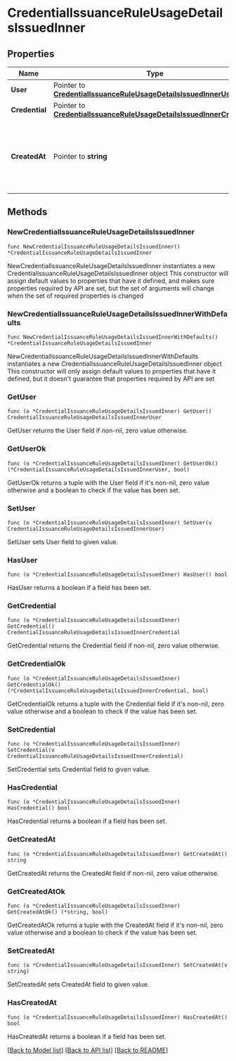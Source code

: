 # CredentialIssuanceRuleUsageDetailsIssuedInner

## Properties

Name | Type | Description | Notes
------------ | ------------- | ------------- | -------------
**User** | Pointer to [**CredentialIssuanceRuleUsageDetailsIssuedInnerUser**](CredentialIssuanceRuleUsageDetailsIssuedInnerUser.md) |  | [optional] 
**Credential** | Pointer to [**CredentialIssuanceRuleUsageDetailsIssuedInnerCredential**](CredentialIssuanceRuleUsageDetailsIssuedInnerCredential.md) |  | [optional] 
**CreatedAt** | Pointer to **string** | A string representing the date and time the credential was issued by the service. | [optional] 

## Methods

### NewCredentialIssuanceRuleUsageDetailsIssuedInner

`func NewCredentialIssuanceRuleUsageDetailsIssuedInner() *CredentialIssuanceRuleUsageDetailsIssuedInner`

NewCredentialIssuanceRuleUsageDetailsIssuedInner instantiates a new CredentialIssuanceRuleUsageDetailsIssuedInner object
This constructor will assign default values to properties that have it defined,
and makes sure properties required by API are set, but the set of arguments
will change when the set of required properties is changed

### NewCredentialIssuanceRuleUsageDetailsIssuedInnerWithDefaults

`func NewCredentialIssuanceRuleUsageDetailsIssuedInnerWithDefaults() *CredentialIssuanceRuleUsageDetailsIssuedInner`

NewCredentialIssuanceRuleUsageDetailsIssuedInnerWithDefaults instantiates a new CredentialIssuanceRuleUsageDetailsIssuedInner object
This constructor will only assign default values to properties that have it defined,
but it doesn't guarantee that properties required by API are set

### GetUser

`func (o *CredentialIssuanceRuleUsageDetailsIssuedInner) GetUser() CredentialIssuanceRuleUsageDetailsIssuedInnerUser`

GetUser returns the User field if non-nil, zero value otherwise.

### GetUserOk

`func (o *CredentialIssuanceRuleUsageDetailsIssuedInner) GetUserOk() (*CredentialIssuanceRuleUsageDetailsIssuedInnerUser, bool)`

GetUserOk returns a tuple with the User field if it's non-nil, zero value otherwise
and a boolean to check if the value has been set.

### SetUser

`func (o *CredentialIssuanceRuleUsageDetailsIssuedInner) SetUser(v CredentialIssuanceRuleUsageDetailsIssuedInnerUser)`

SetUser sets User field to given value.

### HasUser

`func (o *CredentialIssuanceRuleUsageDetailsIssuedInner) HasUser() bool`

HasUser returns a boolean if a field has been set.

### GetCredential

`func (o *CredentialIssuanceRuleUsageDetailsIssuedInner) GetCredential() CredentialIssuanceRuleUsageDetailsIssuedInnerCredential`

GetCredential returns the Credential field if non-nil, zero value otherwise.

### GetCredentialOk

`func (o *CredentialIssuanceRuleUsageDetailsIssuedInner) GetCredentialOk() (*CredentialIssuanceRuleUsageDetailsIssuedInnerCredential, bool)`

GetCredentialOk returns a tuple with the Credential field if it's non-nil, zero value otherwise
and a boolean to check if the value has been set.

### SetCredential

`func (o *CredentialIssuanceRuleUsageDetailsIssuedInner) SetCredential(v CredentialIssuanceRuleUsageDetailsIssuedInnerCredential)`

SetCredential sets Credential field to given value.

### HasCredential

`func (o *CredentialIssuanceRuleUsageDetailsIssuedInner) HasCredential() bool`

HasCredential returns a boolean if a field has been set.

### GetCreatedAt

`func (o *CredentialIssuanceRuleUsageDetailsIssuedInner) GetCreatedAt() string`

GetCreatedAt returns the CreatedAt field if non-nil, zero value otherwise.

### GetCreatedAtOk

`func (o *CredentialIssuanceRuleUsageDetailsIssuedInner) GetCreatedAtOk() (*string, bool)`

GetCreatedAtOk returns a tuple with the CreatedAt field if it's non-nil, zero value otherwise
and a boolean to check if the value has been set.

### SetCreatedAt

`func (o *CredentialIssuanceRuleUsageDetailsIssuedInner) SetCreatedAt(v string)`

SetCreatedAt sets CreatedAt field to given value.

### HasCreatedAt

`func (o *CredentialIssuanceRuleUsageDetailsIssuedInner) HasCreatedAt() bool`

HasCreatedAt returns a boolean if a field has been set.


[[Back to Model list]](../README.md#documentation-for-models) [[Back to API list]](../README.md#documentation-for-api-endpoints) [[Back to README]](../README.md)


